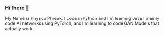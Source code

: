 ### Hi there 👋
My Name is Physics Phreak.
I code in Python and I'm learning Java
I mainly code AI networks using PyTorch, and I'm learning to code GAN Models that actually work

<!--
**Physics-Phreak/Physics-Phreak** is a ✨ _special_ ✨ repository because its `README.md` (this file) appears on your GitHub profile.

Here are some ideas to get you started:

- 🔭 I’m currently working on ...
- 🌱 I’m currently learning ...
- 👯 I’m looking to collaborate on ...
- 🤔 I’m looking for help with ...
- 💬 Ask me about ...
- 📫 How to reach me: ...
- 😄 Pronouns: ...
- ⚡ Fun fact: ...
-->
